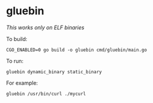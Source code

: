 # gluebin

_*This works only on ELF binaries*_

To build:

```
CGO_ENABLED=0 go build -o gluebin cmd/gluebin/main.go
```

To run:

```
gluebin dynamic_binary static_binary
```

For example:
```
gluebin /usr/bin/curl ./mycurl
```

